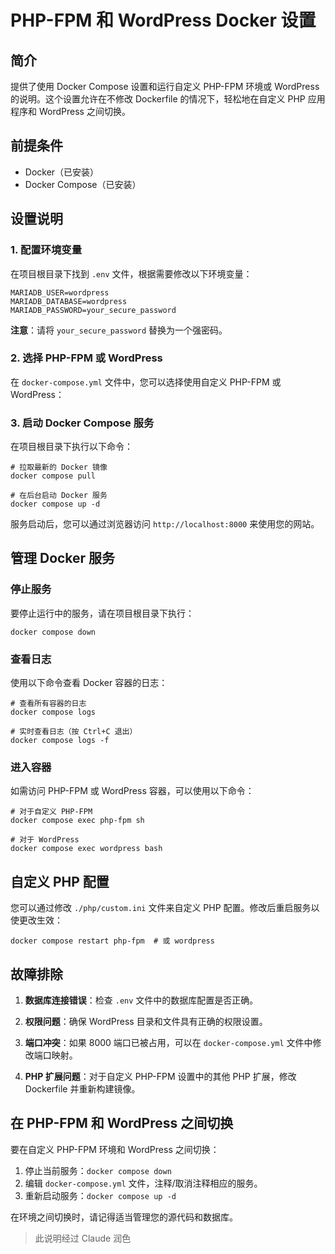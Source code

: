 # PHP-FPM 和 WordPress Docker 设置

## 简介

提供了使用 Docker Compose 设置和运行自定义 PHP-FPM 环境或 WordPress 的说明。这个设置允许在不修改 Dockerfile 的情况下，轻松地在自定义 PHP 应用程序和 WordPress 之间切换。

## 前提条件

- Docker（已安装）
- Docker Compose（已安装）

## 设置说明

### 1. 配置环境变量

在项目根目录下找到 `.env` 文件，根据需要修改以下环境变量：

```env
MARIADB_USER=wordpress
MARIADB_DATABASE=wordpress
MARIADB_PASSWORD=your_secure_password
```

**注意**：请将 `your_secure_password` 替换为一个强密码。

### 2. 选择 PHP-FPM 或 WordPress

在 `docker-compose.yml` 文件中，您可以选择使用自定义 PHP-FPM 或 WordPress：

### 3. 启动 Docker Compose 服务

在项目根目录下执行以下命令：

```shell
# 拉取最新的 Docker 镜像
docker compose pull

# 在后台启动 Docker 服务
docker compose up -d
```

服务启动后，您可以通过浏览器访问 `http://localhost:8000` 来使用您的网站。

## 管理 Docker 服务

### 停止服务

要停止运行中的服务，请在项目根目录下执行：

```shell
docker compose down
```

### 查看日志

使用以下命令查看 Docker 容器的日志：

```shell
# 查看所有容器的日志
docker compose logs

# 实时查看日志（按 Ctrl+C 退出）
docker compose logs -f
```

### 进入容器

如需访问 PHP-FPM 或 WordPress 容器，可以使用以下命令：

```shell
# 对于自定义 PHP-FPM
docker compose exec php-fpm sh

# 对于 WordPress
docker compose exec wordpress bash
```

## 自定义 PHP 配置

您可以通过修改 `./php/custom.ini` 文件来自定义 PHP 配置。修改后重启服务以使更改生效：

```shell
docker compose restart php-fpm  # 或 wordpress
```

## 故障排除

1. **数据库连接错误**：检查 `.env` 文件中的数据库配置是否正确。

2. **权限问题**：确保 WordPress 目录和文件具有正确的权限设置。

3. **端口冲突**：如果 8000 端口已被占用，可以在 `docker-compose.yml` 文件中修改端口映射。

4. **PHP 扩展问题**：对于自定义 PHP-FPM 设置中的其他 PHP 扩展，修改 Dockerfile 并重新构建镜像。

## 在 PHP-FPM 和 WordPress 之间切换

要在自定义 PHP-FPM 环境和 WordPress 之间切换：

1. 停止当前服务：`docker compose down`
2. 编辑 `docker-compose.yml` 文件，注释/取消注释相应的服务。
3. 重新启动服务：`docker compose up -d`

在环境之间切换时，请记得适当管理您的源代码和数据库。

> 此说明经过 Claude 润色

